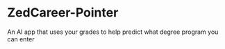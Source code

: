 # ZedCareer-Pointer
An AI app that uses your grades to help predict what degree program you can enter
